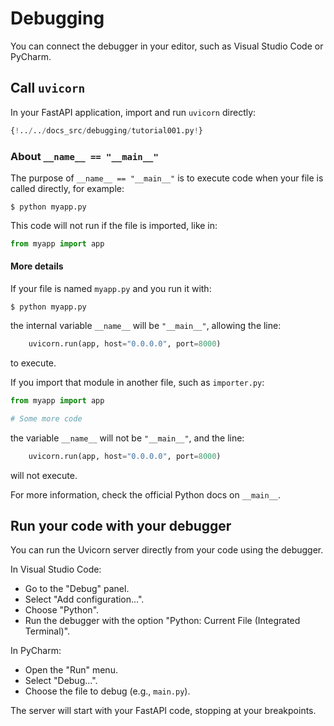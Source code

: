 # Debugging

You can connect the debugger in your editor, such as Visual Studio Code or PyCharm.

## Call `uvicorn`

In your FastAPI application, import and run `uvicorn` directly:

```Python
{!../../docs_src/debugging/tutorial001.py!}
```

### About `__name__ == "__main__"`

The purpose of `__name__ == "__main__"` is to execute code when your file is called directly, for example:

```console
$ python myapp.py
```

This code will not run if the file is imported, like in:

```Python
from myapp import app
```

#### More details

If your file is named `myapp.py` and you run it with:

```console
$ python myapp.py
```

the internal variable `__name__` will be `"__main__"`, allowing the line:

```Python
    uvicorn.run(app, host="0.0.0.0", port=8000)
```

to execute.

If you import that module in another file, such as `importer.py`:

```Python
from myapp import app

# Some more code
```

the variable `__name__` will not be `"__main__"`, and the line:

```Python
    uvicorn.run(app, host="0.0.0.0", port=8000)
```

will not execute.

For more information, check the official Python docs on `__main__`.

## Run your code with your debugger

You can run the Uvicorn server directly from your code using the debugger.

In Visual Studio Code:

- Go to the "Debug" panel.
- Select "Add configuration...".
- Choose "Python".
- Run the debugger with the option "Python: Current File (Integrated Terminal)".

In PyCharm:

- Open the "Run" menu.
- Select "Debug...".
- Choose the file to debug (e.g., `main.py`).

The server will start with your FastAPI code, stopping at your breakpoints.